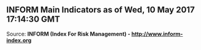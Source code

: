 ## INFORM Main Indicators as of Wed, 10 May 2017 17:14:30 GMT

Source: **INFORM (Index For Risk Management) - http://www.inform-index.org**
